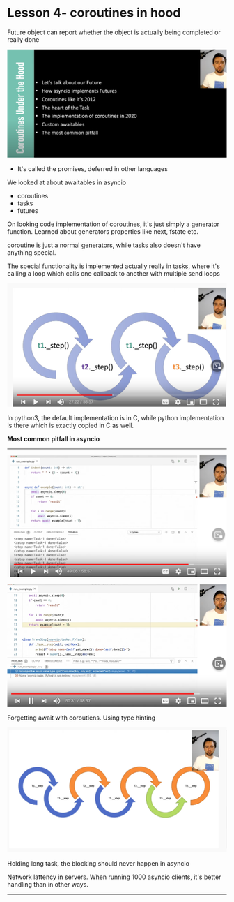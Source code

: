 # Lesson 4- coroutines in hood

Future object can report whether the object is actually being completed or really done

![](<../.gitbook/assets/image (3).png>)

* It's called the promises, deferred in other languages

We looked at about awaitables in asyncio

* coroutines
* tasks
* futures

On looking code implementation of coroutines, it's just simply a generator function. Learned about generators properties like next, fstate etc.

coroutine is just a normal generators, while tasks also doesn't have anything special.

The special functionality is implemented actually really in tasks, where it's calling a loop which calls one callback to another with multiple send loops

![](<../.gitbook/assets/image (22).png>)



In python3, the default implementation is in C, while python implementation is there which is exactly copied in C as well.

**Most common pitfall in asyncio**

****

![](<../.gitbook/assets/image (24).png>)



![](<../.gitbook/assets/image (25).png>)

Forgetting await with coroutiens. Using type hinting



![](<../.gitbook/assets/image (26).png>)

Holding long task, the blocking should never happen in asyncio

Network lattency in servers. When running 1000 asyncio clients, it's better handling than in other ways.

****
